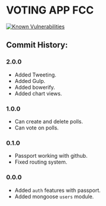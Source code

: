 # VOTING APP FCC

[![Known Vulnerabilities](https://snyk.io/test/github/arnaldopxm/votingapp/badge.svg)](https://snyk.io/test/github/arnaldopxm/votingapp)

## Commit History:

### 2.0.0
+ Added Tweeting.
+ Added Gulp.
+ Added bowerify.
+ Added chart views.

### 1.0.0
+ Can create and delete polls.
+ Can vote on polls.

### 0.1.0
+ Passport working with github.
+ Fixed routing system.

### 0.0.0
+ Added `auth` features with passport.
+ Added mongoose `users` module.
